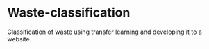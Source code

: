 # Waste-classification
Classification of waste using transfer learning and developing it to a website.
